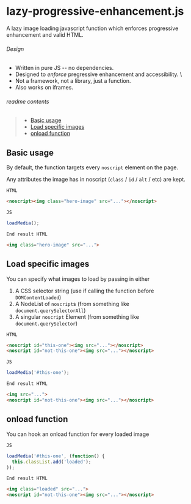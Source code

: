 # lazy-progressive-enhancement.js

A lazy image loading javascript function which enforces progressive enhancement and valid HTML.

###### Design
 - Written in pure JS -- no dependencies. 
 - Designed to *enforce* pregressive enhancement and accessibility. \
 - Not a framework, not a library, just a function.
 - Also works on iframes.

###### readme contents
 > - [Basic usage](#basic-usage)
 > - [Load specific images](#load-specific-images)
 > - [onload function](#onload-function)

## Basic usage

By default, the function targets every `noscript` element on the page.

Any attributes the image has in noscript (`class` / `id` / `alt` / etc) are kept.

`HTML`
```html
<noscript><img class="hero-image" src="..."></noscript>
```

`JS`
```js
loadMedia();
```

`End result HTML`
```html
<img class="hero-image" src="...">
```

## Load specific images

You can specify what images to load by passing in either
 1. A CSS selector string (use if calling the function before `DOMContentLoaded`)
 2. A NodeList of `noscript`s (from something like `document.querySelectorAll`)
 3. A singular `noscript` Element (from something like `document.querySelector`)

`HTML`
```html
<noscript id="this-one"><img src="..."></noscript>
<noscript id="not-this-one"><img src="..."></noscript>
```

`JS`
```js
loadMedia('#this-one');
```

`End result HTML`
```html
<img src="...">
<noscript id="not-this-one"><img src="..."></noscript>
```

## onload function

You can hook an onload function for every loaded image

`JS`
```js
loadMedia('#this-one', (function() {
  this.classList.add('loaded');
));
```

`End result HTML`
```html
<img class="loaded" src="...">
<noscript id="not-this-one"><img src="..."></noscript>
```
